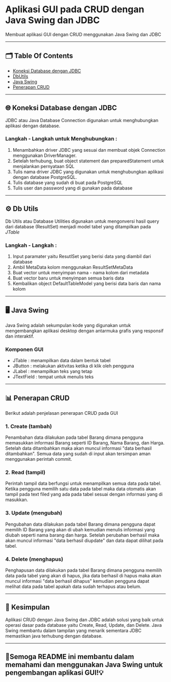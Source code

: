 # Aplikasi GUI pada CRUD dengan Java Swing dan JDBC
Membuat aplikasi GUI dengan CRUD menggunakan Java Swing dan JDBC

---
## 🗂️ Table Of Contents
- [Koneksi Database dengan JDBC](https://github.com/adeliafhr/Tugas-Pertemuan-Kelima/blob/main/Barang.java)
- [DbUtils](https://github.com/adeliafhr/Tugas-Pertemuan-Kelima/blob/main/DbUtils.java)
- [Java Swing](https://github.com/adeliafhr/Tugas-Pertemuan-Kelima/blob/main/Barang.java)
- [Penerapan CRUD](https://github.com/adeliafhr/Tugas-Pertemuan-Kelima/blob/main/Barang.java)
---
## 🌐 Koneksi Database dengan JDBC
JDBC atau Java Database Connection digunakan untuk menghubungkan aplikasi dengan database.
### Langkah - Langkah untuk Menghubungkan :
1. Menambahkan driver JDBC yang sesuai dan membuat objek Connection menggunakan DriverManager.
2. Setelah terhubung, buat object statement dan preparedStatement untuk menjalankan pernyataan SQL
3. Tulis nama driver JDBC yang digunakan untuk menghubungkan aplikasi dengan database PostgreSQL.
4. Tulis database yang sudah di buat pada PostgreSQL
5. Tulis user dan password yang di gunakan pada database

---
## ⚙️ Db Utils 
Db Utils atau Database Utilities digunakan untuk mengonversi hasil query dari database (ResultSet) menjadi model tabel yang ditampilkan pada *JTable* 
### Langkah - Langkah : 
1. Input paramater yaitu ResutlSet yang berisi data yang diambil dari database
2. Ambil MetaData kolom menggunakan ResultSetMetaData
3. Buat vector untuk menyimpan nama - nama kolom dari metadata
4. Buat vector baru untuk menyimpan semua baris data
5. Kembalikan object DefaultTableModel yang berisi data baris dan nama kolom
---
## 🖥️ Java Swing
Java Swing adalah sekumpulan kode yang digunakan untuk mengembangkan aplikasi desktop dengan antarmuka grafis yang responsif dan interaktif.
### Komponen GUI
- JTable : menampilkan data dalam bentuk tabel
- JButton : melakukan aktivitas ketika di klik oleh pengguna
- JLabel : menampilkan teks yang tetap
- JTextField : tempat untuk menulis teks
---
## 📊 Penerapan CRUD 
Berikut adalah penjelasan penerapan CRUD pada GUI
### 1. Create (tambah)
Penambahan data dilakukan pada tabel Barang dimana pengguna memasukkan informasi Barang seperti ID Barang, Nama Barang, dan Harga. Setelah data ditambahkan maka akan muncul 
informasi "data berhasil ditambahkan". Semua data yang sudah di input akan tersimpan aman menggunakan perintah commit. 
### 2. Read (tampil)
Perintah tampil data berfungsi untuk menampilkan semua data pada tabel. Ketika pengguna memilih satu data pada tabel maka data otomatis akan tampil pada text filed yang ada pada tabel
sesuai dengan informasi yang di masukkan.
### 3. Update (mengubah)
Pengubahan data dilakukan pada tabel Barang dimana pengguna dapat memilih ID Barang yang akan di ubah kemudian menulis informasi yang diubah seperti nama barang dan harga. Setelah perubahan berhasil maka akan muncul informasi "data berhasil diupdate" dan data dapat dilihat pada tabel.
### 4. Delete (menghapus)
Penghapusan data dilakukan pada tabel Barang dimana pengguna memilih data pada tabel yang akan di hapus, jika data berhasil di hapus maka akan muncul informasi "data berhasil dihapus" kemudian pengguna dapat melihat data pada tabel apakah data sudah terhapus atau belum.

---
## 📝 Kesimpulan
Aplikasi CRUD dengan Java Swing dan JDBC adalah solusi yang baik untuk operasi dasar pada database yaitu Create, Read, Update, dan Delete. Java Swing membantu dalam tampilan yang menarik sementara JDBC memastikan java terhubung dengan database.

---
## 📖Semoga README ini membantu dalam memahami dan menggunakan Java Swing untuk pengembangan aplikasi GUI!💡
